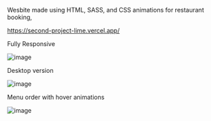 Wesbite made using HTML, SASS, and CSS animations for restaurant booking,

https://second-project-lime.vercel.app/

Fully Responsive

![image](https://github.com/DpkaLim/Webpage-with-HTML-SASS-and-CSS-animations/assets/120406810/96601982-60a5-4385-9898-9b9c2ec46029) 

Desktop version 

![image](https://github.com/DpkaLim/Webpage-with-HTML-SASS-and-CSS-animations/assets/120406810/8e30b947-194b-4af6-9ed6-35c52eb43784)

Menu order with hover animations 

![image](https://github.com/DpkaLim/Webpage-with-HTML-SASS-and-CSS-animations/assets/120406810/ac88f96e-97e0-4704-b1c7-52322568cf62)

